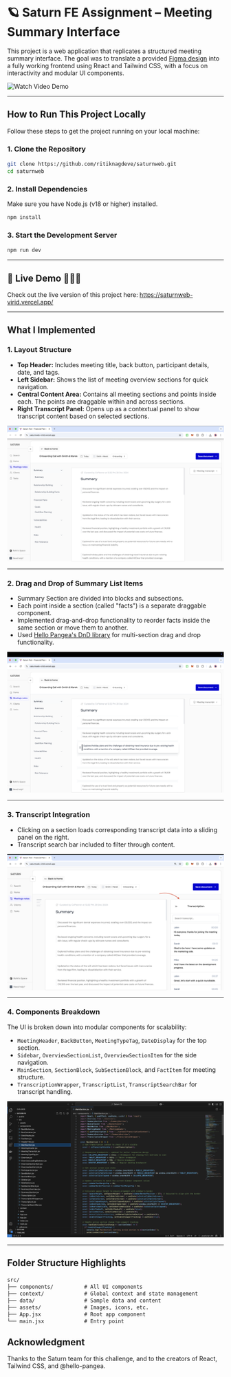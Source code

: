 # 🪐 Saturn FE Assignment – Meeting Summary Interface

This project is a web application that replicates a structured meeting summary interface. The goal was to translate a provided [Figma design](https://www.figma.com/design/CZFH9G1yvRZeL6EM1pMOi9/FE-dev-Assignment?node-id=0-1&t=Ab45nYCFSqDRSfrq-0) into a fully working frontend using React and Tailwind CSS, with a focus on interactivity and modular UI components. 

![Watch Video Demo](https://github.com/ritiknagdeve/saturnweb/blob/main/Readme%20Frames/Saturn%20UI%20Demo.gif)

---

## How to Run This Project Locally

Follow these steps to get the project running on your local machine:

### 1. Clone the Repository
```bash
git clone https://github.com/ritiknagdeve/saturnweb.git
cd saturnweb
```

### 2. Install Dependencies
Make sure you have Node.js (v18 or higher) installed.

```bash
npm install
```

### 3. Start the Development Server

```bash
npm run dev
```

---

## 🔗 Live Demo 👨🏻‍💻
Check out the live version of this project here: https://saturnweb-virid.vercel.app/

---

## What I Implemented

### 1. Layout Structure
- **Top Header:** Includes meeting title, back button, participant details, date, and tags.
- **Left Sidebar:** Shows the list of meeting overview sections for quick navigation.
- **Central Content Area:** Contains all meeting sections and points inside each. The points are draggable within and across sections.
- **Right Transcript Panel:** Opens up as a contextual panel to show transcript content based on selected sections.

![Layout Structure](https://github.com/ritiknagdeve/saturnweb/blob/main/Readme%20Frames/Saturn%20Main%20Page.png)

---

### 2. Drag and Drop of Summary List Items
- Summary Section are divided into blocks and subsections.
- Each point inside a section (called "facts") is a separate draggable component.
- Implemented drag-and-drop functionality to reorder facts inside the same section or move them to another.
- Used [Hello Pangea's DnD library](https://github.com/hello-pangea/dnd) for multi-section drag and drop functionality.

![Draggable Component](https://github.com/ritiknagdeve/saturnweb/blob/main/Readme%20Frames/DragnDrop.png)

---

### 3. Transcript Integration
- Clicking on a section loads corresponding transcript data into a sliding panel on the right.
- Transcript search bar included to filter through content.

![Transcript Integration](https://github.com/ritiknagdeve/saturnweb/blob/main/Readme%20Frames/Transcription.png)

---

### 4. Components Breakdown
The UI is broken down into modular components for scalability:
- `MeetingHeader`, `BackButton`, `MeetingTypeTag`, `DateDisplay` for the top section.
- `Sidebar`, `OverviewSectionList`, `OverviewSectionItem` for the side navigation.
- `MainSection`, `SectionBlock`, `SubSectionBlock`, and `FactItem` for meeting structure.
- `TranscriptionWrapper`, `TranscriptList`, `TranscriptSearchBar` for transcript handling.

![Component Breakdown](https://github.com/ritiknagdeve/saturnweb/blob/main/Readme%20Frames/VS%20Code%20SS.png)

---

## Folder Structure Highlights

```
src/
├── components/          # All UI components
├── context/             # Global context and state management
├── data/                # Sample data and content
├── assets/              # Images, icons, etc.
├── App.jsx              # Root app component
└── main.jsx             # Entry point
```

## Acknowledgment
Thanks to the Saturn team for this challenge, and to the creators of React, Tailwind CSS, and @hello-pangea.
